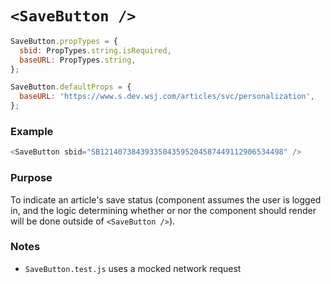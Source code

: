 # `<SaveButton />`

```js
SaveButton.propTypes = {
  sbid: PropTypes.string.isRequired,
  baseURL: PropTypes.string,
};

SaveButton.defaultProps = {
  baseURL: 'https://www.s.dev.wsj.com/articles/svc/personalization',
};
```

### Example

```js
<SaveButton sbid="SB12140738439335043595204587449112906534498" />
```

### Purpose

To indicate an article's save status (component assumes the user is logged in, and the logic determining whether or nor the component should render will be done outside of `<SaveButton />`).

### Notes

- `SaveButton.test.js` uses a mocked network request
